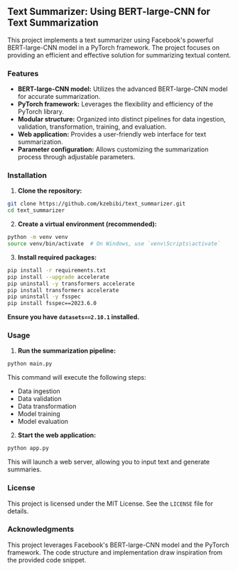 ## Text Summarizer: Using BERT-large-CNN for Text Summarization

This project implements a text summarizer using Facebook's powerful BERT-large-CNN model in a PyTorch framework. The project focuses on providing an efficient and effective solution for summarizing textual content.

### Features

- **BERT-large-CNN model:** Utilizes the advanced BERT-large-CNN model for accurate summarization.
- **PyTorch framework:** Leverages the flexibility and efficiency of the PyTorch library.
- **Modular structure:** Organized into distinct pipelines for data ingestion, validation, transformation, training, and evaluation.
- **Web application:** Provides a user-friendly web interface for text summarization.
- **Parameter configuration:** Allows customizing the summarization process through adjustable parameters.

### Installation

1. **Clone the repository:**

```bash
git clone https://github.com/kzebibi/text_summarizer.git
cd text_summarizer
```

2. **Create a virtual environment (recommended):**

```bash
python -m venv venv
source venv/bin/activate  # On Windows, use `venv\Scripts\activate`
```

3. **Install required packages:**

```bash
pip install -r requirements.txt
pip install --upgrade accelerate
pip uninstall -y transformers accelerate
pip install transformers accelerate
pip uninstall -y fsspec
pip install fsspec==2023.6.0
```

**Ensure you have `datasets==2.10.1` installed.**

### Usage

1. **Run the summarization pipeline:**

```bash
python main.py
```

This command will execute the following steps:

- Data ingestion
- Data validation
- Data transformation
- Model training
- Model evaluation

2. **Start the web application:**

```bash
python app.py
```

This will launch a web server, allowing you to input text and generate summaries.

### License

This project is licensed under the MIT License. See the `LICENSE` file for details.

### Acknowledgments

This project leverages Facebook's BERT-large-CNN model and the PyTorch framework. The code structure and implementation draw inspiration from the provided code snippet.
